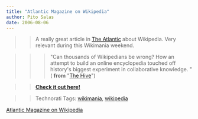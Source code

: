 ```yaml
---
title: "Atlantic Magazine on Wikipedia"
author: Pito Salas
date: 2006-08-06
---
```



>>

>> A really great article in [The Atlantic](<http://www.theatlantic.com>)
about Wikipedia. Very relevant during this Wikimania weekend.

>>

>>> "Can thousands of Wikipedians be wrong? How an attempt to build an online
encyclopedia touched off history's biggest experiment in collaborative
knowledge. " ( **from** "[The
Hive](<http://www.theatlantic.com/doc/200609/wikipedia> "The Hive")")

>>

>> **[Check it out here!](<http://www.theatlantic.com/doc/200609/wikipedia>)**

>>

>> Technorati Tags: [wikimania](<http://www.technorati.com/tag/wikimania>),
[wikipedia](<http://www.technorati.com/tag/wikipedia>)


[Atlantic Magazine on Wikipedia](None)
